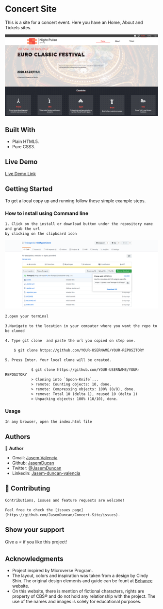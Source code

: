 # Concert Site
 This is a site for a concert event. Here you have an Home, About and Tickets sites.

![screenshot](./img/Screenshot.png)
    

## Built With

- Plain HTML5.
- Pure CSS3.

## Live Demo

[Live Demo Link](https://rawcdn.githack.com/JasemDuncan/Concert-Site/7cd18f5e49c6f2247a560749f78c5868c8896e1d/index.html)


## Getting Started

To get a local copy up and running follow these simple example steps.

### How to install using Command line

    1. Click on the install or download button under the repository name and grab the url
    by clicking on the clipboard icon

![Step-1](./img/howtoinstall.png)

    2.open your terminal

    3.Navigate to the location in your computer where you want the repo to be cloned

    4. Type git clone  and paste the url you copied on step one.

        $ git clone https://github.com/YOUR-USERNAME/YOUR-REPOSITORY

    5. Press Enter. Your local clone will be created.

                $ git clone https://github.com/YOUR-USERNAME/YOUR-REPOSITORY
                > Cloning into `Spoon-Knife`...
                > remote: Counting objects: 10, done.
                > remote: Compressing objects: 100% (8/8), done.
                > remove: Total 10 (delta 1), reused 10 (delta 1)
                > Unpacking objects: 100% (10/10), done.

### Usage

    In any browser, open the index.html file

## Authors

👤 **Author**

- Gmail: [Jasem Valencia](mailto:jasemvalencia@gmail.com)
- Github: [JasemDucan](https://github.com/JasemDuncan)
- Twitter: [@JasemDuncan](https://twitter.com/JasemValencia)
- Linkedin: [Jasem-duncan-valencia](www.linkedin.com/in/Jasem-Duncan-Valencia)

## 🤝 Contributing

    Contributions, issues and feature requests are welcome!

    Feel free to check the [issues page](https://github.com/JasemDuncan/Concert-Site/issues).

## Show your support

Give a ⭐️ if you like this project!

## Acknowledgments

- Project inspired by Microverse Program.
- The layout, colors and inspiration was taken from a design by Cindy Shin. The original design elements and guide can be fount at [Behance](https://www.behance.net/gallery/29845175/CC-Global-Summit-2015) website.
- On this website, there is mention of fictional characters, rights are property of
  CBS® and do not hold any relationship with the project. The use of the
  names and images is solely for educational purposes.